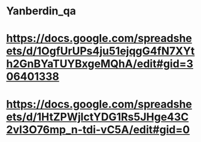 # Yanberdin_qa
# https://docs.google.com/spreadsheets/d/1OgfUrUPs4ju51ejqgG4fN7XYth2GnBYaTUYBxgeMQhA/edit#gid=306401338
# https://docs.google.com/spreadsheets/d/1HtZPWjlctYDG1Rs5JHge43C2vI3O76mp_n-tdi-vC5A/edit#gid=0